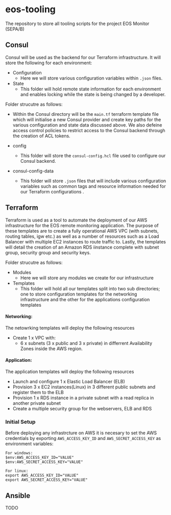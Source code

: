 # eos-tooling
The repository to store all tooling scripts for the project EOS Monitor (SEPA/B)

## Consul
Consul will be used as the backend for our Terraform infrastructure. It will store the following for each environment:
* Configuration
  * Here we will store various configuration variables within `.json` files.
* State
  * This folder will hold remote state information for each environment and enables locking while the state is being changed by a developer.


Folder strucutre as follows:

* Within the Consul directory will be the `main.tf` terraform template file which will initialise a new Consul provider and create key paths for the various configuration and state data discussed above. We also defeine access control policies to restrict access to the Consul backend through the creation of ACL tokens.

* config
  * This folder will store the `consul-config.hcl` file used to configure our Consul backend.
* consul-config-data
  * This folder will store `.json` files that will include various configuration variables such as common tags and resource information needed for our Terraform configurations .

## Terraform
Terraform is used as a tool to automate the deployment of our AWS infrastructure for the EOS remote monitoring application. The purpose of these templates are to create a fully operational AWS VPC (with subnets, routing tables, igw etc.) as well as a number of resources such as a Load Balancer with multiple EC2 instances to route traffic to. Lastly, the templates will detail the creation of an Amazon RDS iinstance complete with subnet group, security group and security keys.

Folder strucutre as follows:
* Modules
  * Here we will store any modules we create for our infrastructure
* Templates
  * This folder will hold all our templates split into two sub directories; one to store configuration templates for the networking infrastructure and the other for the applications configuration templates

#### Networking:
The netowrking templates will deploy the following resources
* Create 1 x VPC with:
  * 6 x subnets (3 x public and 3 x private) in differrent Availability Zones inside the AWS region.

#### Application:
The application templates will deploy the following resources
* Launch and configure 1 x Elastic Load Balancer (ELB)
* Provision 3 x EC2 instances(Linux) in 3 different public subnets and register them to the ELB
* Provision 1 x RDS instance in a private subnet with a read replica in another private subnet
* Create a multiple security group for the webservers, ELB and RDS

### Initial Setup
Before deploying any infrastrcture on AWS it is necesary to set the AWS credentials by exporting ` AWS_ACCESS_KEY_ID ` and ` AWS_SECRET_ACCESS_KEY ` as environment variables:

```
For windows:
$env:AWS_ACCESS_KEY_ID="VALUE"
$env:AWS_SECRET_ACCESS_KEY="VALUE"

For linux:
export AWS_ACCESS_KEY_ID="VALUE"
export AWS_SECRET_ACCESS_KEY="VALUE"
```

## Ansible

TODO

